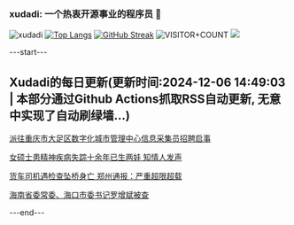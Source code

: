 ### xudadi: 一个热衷开源事业的程序员 👋

![xudadi](https://github-readme-stats-git-masterorgs-github-readme-stats-team.vercel.app/api?username=xudadi)
[![Top Langs](https://github-readme-stats.vercel.app/api/top-langs/?username=xudadi)](https://github.com/anuraghazra/github-readme-stats)
[![GitHub Streak](https://streak-stats.demolab.com?user=xudadi&locale=zh_Hans)](https://git.io/streak-stats)
![VISITOR+COUNT](https://komarev.com/ghpvc/?username=xudadi&label=VISITOR+COUNT)
![](https://raw.githubusercontent.com/xudadi/xudadi/main/assets/github-contribution-grid-snake.svg)


---start---

## Xudadi的每日更新(更新时间:2024-12-06 14:49:03 | 本部分通过Github Actions抓取RSS自动更新, 无意中实现了自动刷绿墙...)

[派往重庆市大足区数字化城市管理中心信息采集员招聘启事](https://www.gongkaoleida.com/article/2220649)

[女硕士患精神疾病失踪十余年已生两娃 知情人发声](https://m.163.com/news/article/JILTJQQP0512D3VJ.html)

[货车司机遇检查坠桥身亡 郑州通报：严重超限超载](https://m.163.com/news/article/JINJPKCV0534A4SC.html)

[海南省委常委、海口市委书记罗增斌被查](https://m.163.com/news/article/JINJ4GRK0001899N.html)

---end---
